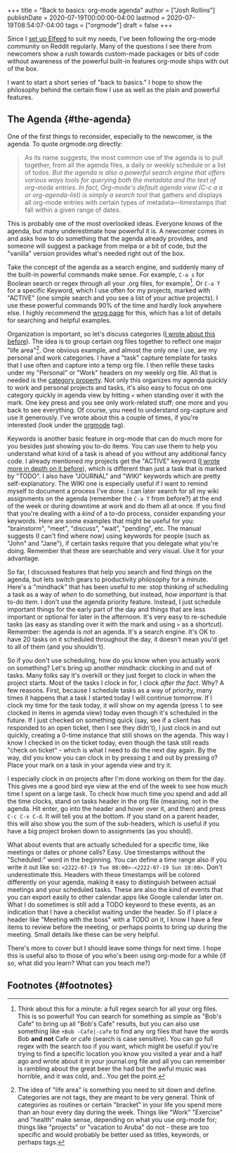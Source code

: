 +++
title = "Back to basics: org-mode agenda"
author = ["Josh Rollins"]
publishDate = 2020-07-19T00:00:00-04:00
lastmod = 2020-07-19T08:54:07-04:00
tags = ["orgmode"]
draft = false
+++

Since I [set up Elfeed](https://joshrollinswrites.com/help-desk-head-desk/20200611/) to suit my needs, I've been following the org-mode community on Reddit regularly. Many of the questions I see there from newcomers show a rush towards custom-made packages or bits of code without awareness of the powerful built-in features org-mode ships with out of the box.

I want to start a short series of "back to basics." I hope to show the philosophy behind the certain flow I use as well as the plain and powerful features.

<!--more-->


## The Agenda {#the-agenda}

One of the first things to reconsider, especially to the newcomer, is the agenda. To quote orgmode.org directly:

> As its name suggests, the most common use of the agenda is to pull together, from all the agenda files, a daily or weekly schedule or a list of todos. _But the agenda is also a powerful search engine that offers various ways tools for querying both the metadata and the text of org-mode entries. In fact, Org-mode's default agenda view (C-c a a or org-agenda-list) is simply a search tool_ that gathers and displays all org-mode entries with certain types of metadata—timestamps that fall within a given range of dates.

This is probably one of the most overlooked ideas. Everyone knows of the agenda, but many underestimate how powerful it is. A newcomer comes in and asks how to do something that the agenda already provides, and someone will suggest a package from melpa or a bit of code, but the "vanilla" version provides what's needed right out of the box.

Take the concept of the agenda as a search engine, and suddenly many of the built-in powerful commands make sense.  For example, `C-a s` for Boolean search or regex through all your .org files, for example[^fn:1]. Or `C-a T` for a specific Keyword, which I use often for my projects, marked with "ACTIVE" (one simple search and you see a list of your active projects). I use these powerful commands 90% of the time and hardly look anywhere else. I highly recommend the [wrog page](https://orgmode.org/worg/org-tutorials/advanced-searching.html) for this, which has a lot of details for searching and helpful examples.

Organization is important, so let's discuss categories ([I wrote about this before](https://joshrollinswrites.com/help-desk-head-desk/agenda-multiple-files/)). The idea is to group certain org files together to reflect one major "life area"[^fn:2]. One obvious example, and almost the only one I use, are my personal and work categories. I have a "task" capture template for tasks that I use often and capture into a temp org file. I then refile these tasks under my "Personal" or "Work" headers on my weekly org file. All that is needed is the [category property](https://orgmode.org/manual/Categories.html). Not only this organizes my agenda quickly to work and personal projects and tasks, it's also easy to focus on one category quickly in agenda view by hitting `<` when standing over it with the mark. One key press and you see only work-related stuff; one more and you back to see everything. Of course, you need to understand org-capture and use it generously. I've wrote about this a couple of times, if you're interested (look under the [orgmode](https://joshrollinswrites.com/tags/orgmode/) tag).

Keywords is another basic feature in org-mode that can do much more for you besides just showing you to-do items. You can use them to help you understand what kind of a task is ahead of you without any additional fancy code. I already mentioned my projects get the "ACTIVE" keyword ([I wrote more in depth on it before](https://joshrollinswrites.com/help-desk-head-desk/20200123/)), which is different than just a task that is marked by "TODO". I also have "JOURNAL" and "WIKI" keywords which are pretty self-explanatory. The WIKI one is especially useful if I want to remind myself to document a process I've done. I can later search for all my wiki assignments on the agenda (remember the `C-a T` from before?) at the end of the week or during downtime at work and do them all at once. If you find that you're dealing with a _kind_ of a to-do process, consider expanding your keywords. Here are some examples that might be useful for you: "brainstorm", "meet", "discuss", "wait", "pending", etc. The manual suggests (I can't find where now) using keywords for people (such as "John" and "Jane"), if certain tasks require that you delegate what you're doing. Remember that these are searchable and very visual. Use it for your advantage.

So far, I discussed features that help you search and find things on the agenda, but lets switch gears to productivity philosophy for a minute. Here's a "mindhack" that has been useful to me: stop thinking of scheduling a task as a way of _when_ to do something, but instead, _how important_ is that to-do item. I don't use the agenda priority feature. Instead, I just schedule important things for the early part of the day and things that are less important or optional for later in the afternoon. It's very easy to re-schedule tasks (as easy as standing over it with the mark and using `>` as a shortcut). Remember: the agenda is _not_ an agenda. It's a search engine. It's OK to have 20 tasks on it scheduled throughout the day, it doesn't mean you'd get to all of them (and you shouldn't).

So if you don't use scheduling, how do you know when you actually work on something? Let's bring up another mindhack: clocking in and out of tasks. Many folks say it's overkill or they just forget to clock in when the project starts. Most of the tasks I clock in for, I clock _after the fact_. Why? A few reasons. First, because I schedule tasks as a way of priority, many times it happens that a task I started today I will continue tomorrow. If I clock my time for the task today, it will show on my agenda (press `l` to see clocked in items in agenda view) today even though it's scheduled in the future. If I just checked on something quick (say, see if a client has responded to an open ticket, then I see they didn't), I just clock in and out quickly, creating a 0-time instance that still shows on the agenda. This way I know I checked in on the ticket today, even though the task still reads "check on ticket" - which is what I need to do the next day again. By the way, did you know you can clock in by pressing `I` and out by pressing `O`? Place your mark on a task in your agenda view and try it.

I especially clock in on projects after I'm done working on them for the day. This gives me a good bird eye view at the end of the week to see how much time I spent on a large task. To check how much time you spend and add all the time clocks, stand on tasks header in the org file (meaning, not in the agenda. Hit enter, go into the header and hover over it, and then) and press `C-c C-x C-d`. It will tell you at the bottom. If you stand on a parent header, this will also show you the sum of the sub-headers, which is useful if you have a big project broken down to assignments (as you should).

What about events that are actually scheduled for a specific time, like meetings or dates or phone calls? Easy. Use timestamps without the "Scheduled:" word in the beginning. You can define a time range also if you write it out like so: `<2222-07-19 Tue 08:00>-<2222-07-19 Sun 10:00>`. Don't underestimate this. Headers with these timestamps will be colored differently on your agenda, making it easy to distinguish between actual meetings and your scheduled tasks. These are also the kind of events that you can export easily to other calendar apps like Google calendar later on. What I do sometimes is still add a TODO keyword to these events, as an indication that I have a checklist waiting under the header. So if I place a header like "Meeting with the boss" with a TODO on it, I know I have a few items to review before the meeting, or perhaps points to bring up during the meeting. Small details like these can be very helpful.

There's more to cover but I should leave some things for next time. I hope this is useful also to those of you who's been using org-mode for a while (if so, what did you learn? What can you teach me?)


## Footnotes {#footnotes}

[^fn:1]: Think about this for a minute: a full regex search for all your org files. This is so powerful! You can search for something as simple as "Bob's Cafe" to bring up all "Bob's Cafe" results, but you can also use something like `+Bob -Cafe|-cafe` to find any org files that have the words Bob **and not** Cafe or cafe (search is case sensitive). You can go full regex with the search too if you want, which might be useful if you're trying to find a specific location you know you visited a year and a half ago and wrote about it in your journal.org file and all you can remember is rambling about the great beer the had but the awful music was horrible, and it was cold, and...You get the point.
[^fn:2]: The idea of "life area" is something you need to sit down and define. Categories are not tags, they are meant to be very general. Think of categories as routines or certain "bracket" in your life you spend more than an hour every day during the week. Things like "Work" "Exercise" and "health" make sense, depending on what you use org-mode for; things like "projects" or "vacation to Aruba" do not - these are too specific and would probably be better used as titles, keywords, or perhaps tags.